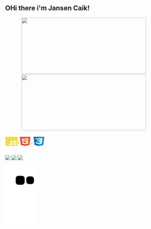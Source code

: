 
## OHi there i'm Jansen Caik!
<div align="center">
  <a href="https://github.com/Jansenck">
  <img height="180em" width="400em" src="https://github-readme-stats.vercel.app/api?username=Jansenck&show_icons=true&theme=dracula&include_all_commits=true&count_private=true"/>
  <img height="180em" width="400em" src="https://github-readme-stats.vercel.app/api/top-langs/?username=Jansenck&layout=compact&langs_count=7&theme=dracula"/>
</div>
<div style="display: inline_block"><br>
  <img align="center" alt="Jansen-Js" height="30" width="40" src="https://raw.githubusercontent.com/devicons/devicon/master/icons/javascript/javascript-plain.svg">
  <img align="center" alt="Jansen-HTML" height="30" width="40" src="https://raw.githubusercontent.com/devicons/devicon/master/icons/html5/html5-original.svg">
  <img align="center" alt="Jansen-CSS" height="30" width="40" src="https://raw.githubusercontent.com/devicons/devicon/master/icons/css3/css3-original.svg">
</div>
  
  ##
 
<div> 
  <a href="https://instagram.com/jansenck" target="_blank"><img src="https://img.shields.io/badge/-Instagram-%23E4405F?style=for-the-badge&logo=instagram&logoColor=white" target="_blank"></a> 
  <a href = "mailto:jccaik11@gmail.com"><img src="https://img.shields.io/badge/-Gmail-%23333?style=for-the-badge&logo=gmail&logoColor=white" target="_blank"></a>
  <a href="https://www.linkedin.com/in/jansen-caik-b03714100/" target="_blank"><img src="https://img.shields.io/badge/-LinkedIn-%230077B5?style=for-the-badge&logo=linkedin&logoColor=white" target="_blank"></a> 
 
  ![Snake animation](https://github.com/Jansenck/Jansenck/blob/output/github-contribution-grid-snake.svg)
 
</div>

